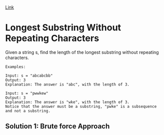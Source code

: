 [Link](https://leetcode.com/problems/longest-substring-without-repeating-characters/)
# Longest Substring Without Repeating Characters
Given a string s, find the length of the longest substring without repeating characters.
```
Examples:

Input: s = "abcabcbb"
Output: 3
Explanation: The answer is "abc", with the length of 3.

Input: s = "pwwkew"
Output: 3
Explanation: The answer is "wke", with the length of 3.
Notice that the answer must be a substring, "pwke" is a subsequence and not a substring.

```
## Solution 1: Brute force Approach

